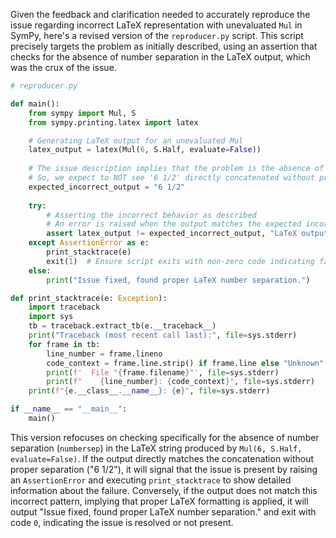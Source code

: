 Given the feedback and clarification needed to accurately reproduce the issue regarding incorrect LaTeX representation with unevaluated `Mul` in SymPy, here's a revised version of the `reproducer.py` script. This script precisely targets the problem as initially described, using an assertion that checks for the absence of number separation in the LaTeX output, which was the crux of the issue.

```python
# reproducer.py

def main():
    from sympy import Mul, S
    from sympy.printing.latex import latex

    # Generating LaTeX output for an unevaluated Mul
    latex_output = latex(Mul(6, S.Half, evaluate=False))
    
    # The issue description implies that the problem is the absence of number separation ('numbersep')
    # So, we expect to NOT see '6 1/2' directly concatenated without proper LaTeX formatting
    expected_incorrect_output = "6 1/2"
    
    try:
        # Asserting the incorrect behavior as described
        # An error is raised when the output matches the expected incorrect output
        assert latex_output != expected_incorrect_output, "LaTeX output incorrectly lacks number separation"
    except AssertionError as e:
        print_stacktrace(e)
        exit(1)  # Ensure script exits with non-zero code indicating failure
    else:
        print("Issue fixed, found proper LaTeX number separation.")

def print_stacktrace(e: Exception):
    import traceback
    import sys
    tb = traceback.extract_tb(e.__traceback__)
    print("Traceback (most recent call last):", file=sys.stderr)
    for frame in tb:
        line_number = frame.lineno
        code_context = frame.line.strip() if frame.line else "Unknown"
        print(f'  File "{frame.filename}"', file=sys.stderr)
        print(f"    {line_number}: {code_context}", file=sys.stderr)
    print(f"{e.__class__.__name__}: {e}", file=sys.stderr)

if __name__ == "__main__":
    main()
```

This version refocuses on checking specifically for the absence of number separation (`numbersep`) in the LaTeX string produced by `Mul(6, S.Half, evaluate=False)`. If the output directly matches the concatenation without proper separation ("6 1/2"), it will signal that the issue is present by raising an `AssertionError` and executing `print_stacktrace` to show detailed information about the failure. Conversely, if the output does not match this incorrect pattern, implying that proper LaTeX formatting is applied, it will output "Issue fixed, found proper LaTeX number separation." and exit with code `0`, indicating the issue is resolved or not present.